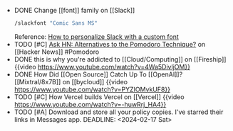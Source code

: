 - DONE Change [[font]] family on [[Slack]]
  ```bash
  /slackfont "Comic Sans MS"
  ```
  Reference: [How to personalize Slack with a custom font](https://9to5mac.com/2020/09/11/how-to-change-slack-fonts/)
- TODO [#C] [Ask HN: Alternatives to the Pomodoro Technique?](https://news.ycombinator.com/item?id=39348500) on [[Hacker News]] #Pomodoro
- DONE this is why you're addicted to [[Cloud/Computing]] on [[Fireship]]
  {{video https://www.youtube.com/watch?v=4Wa5DivljOM}}
- DONE How Did [[Open Source]] Catch Up To [[OpenAI]]? [[Mixtral/8x7B]] on [[bycloud]]
  {{video https://www.youtube.com/watch?v=PYZIOMvkUF8}}
- TODO [#C] How Vercel builds Vercel on [[Vercel]]
  {{video https://www.youtube.com/watch?v=-huwRrj_HA4}}
- TODO [#A] Download and store all your policy copies. I've starred their links in Messages app.
  DEADLINE: <2024-02-17 Sat>